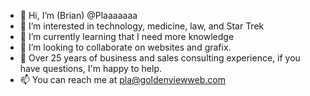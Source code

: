 - 👋 Hi, I’m (Brian) @Plaaaaaaa 
- 👀 I’m interested in technology, medicine, law, and Star Trek
- 🌱 I’m currently learning that I need more knowledge 
- 💞️ I’m looking to collaborate on websites and grafix.
- 🌱 Over 25 years of business and sales consulting experience, if you have questions, I'm happy to help.
- 📫 You can reach me at pla@goldenviewweb.com 

<!---
Plaaaaaaa/Plaaaaaaa is a ✨ special ✨ repository because its `README.md` (this file) appears on your GitHub profile.
You can click the Preview link to take a look at your changes.
--->
